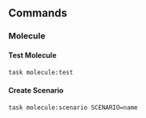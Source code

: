 <!-- Space: AnsibleRoleOpenSSL -->
<!-- Parent: Project -->
<!-- Title: Commands -->

<!-- Label: AnsibleRoleOpenSSL -->
<!-- Label: Project -->
<!-- Label: Commands -->
<!-- Include: docs/disclaimer.md -->
<!-- Include: ac:toc -->

## Commands

### Molecule

#### Test Molecule

```bash
task molecule:test
```

#### Create Scenario

```bash
task molecule:scenario SCENARIO=name
```
